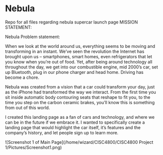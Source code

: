 # Nebula
Repo for all files regarding nebula supercar launch page
MISSION STATEMENT:

Nebula Problem statement:

 

When we look at the world around us, everything seems to be moving and transforming in an instant. We’ve seen the revolution the Internet has brought upon us – smartphones, smart homes, even refrigerators that let you know when you’re out of food. Yet, after being around technology all throughout the day, we get into our combustible engine, mid 2000’s car, set up Bluetooth, plug in our phone charger and head home. Driving has become a chore.

 

Nebula was created from a vision that a car could transform your day, just as the iPhone had transformed the way we interact. From the first time you sit inside automatic body contouring seats that reshape to fit you, to the time you step on the carbon ceramic brakes, you’ll know this is something from out of this world.

 

I created this landing page as a fan of cars and technology, and where we can be in the future if we embrace it. I wanted to specifically create a landing page that would highlight the car itself, it’s features and the company’s history, and let people sign up to learn more. 

![Screenshot 1 of Main Page](/home/wizard/CISC4800/CISC4800 Project 1/Pictures/Screenshot1.png)
